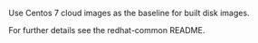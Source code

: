 Use Centos 7 cloud images as the baseline for built disk images.

For further details see the redhat-common README.
